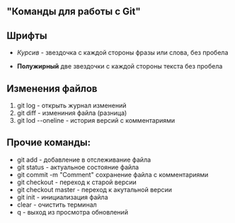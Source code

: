 ## "Команды для работы с Git"

## Шрифты 

* *Курсив* - звездочка с каждой стороны фразы или слова, без пробела

* **Полужирный** две звездочки с каждой стороны текста без пробела

## Изменения файлов 

1. git log - открыть журнал изменений 
2. git diff - измениния файла (разница) 
3. git lod --oneline - история версий с комментариями 

## Прочие команды: 
* git add - добавление в отслеживание файла 
* git status - актуальное состояние файла 
* git commit -m "Comment" сохранение файла с комментариями 
* git checkout - переход к старой версии
* git checkout master - переход  к акутальной версии 
* git init - инициализация файла 
* clear - очистить терминал 
* q - выход из просмотра обновлений 



